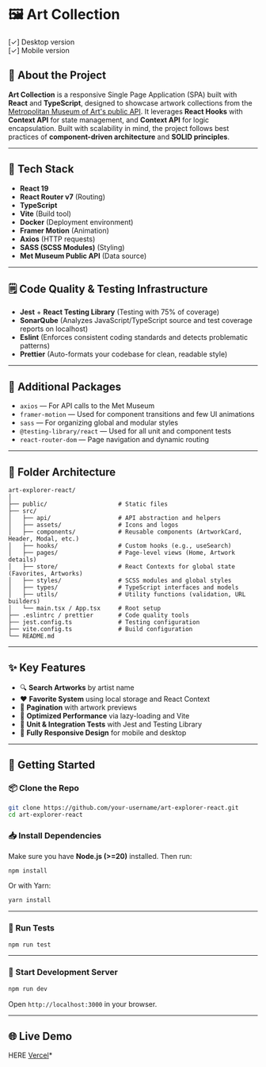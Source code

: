 # 🖼️ Art Collection

[✓] Desktop version  
[✓] Mobile version  

## 📖 About the Project

**Art Collection** is a responsive Single Page Application (SPA) built with **React** and **TypeScript**, designed to showcase artwork collections from the [Metropolitan Museum of Art's public API](https://metmuseum.github.io/). It leverages **React Hooks** with **Context API** for state management, and **Context API** for logic encapsulation. Built with scalability in mind, the project follows best practices of **component-driven architecture** and **SOLID principles**.

---
## 🧩 Tech Stack

- **React 19**
- **React Router v7** (Routing)
- **TypeScript**
- **Vite** (Build tool)
- **Docker** (Deployment environment)
- **Framer Motion** (Animation)
- **Axios** (HTTP requests)
- **SASS (SCSS Modules)** (Styling)
- **Met Museum Public API** (Data source)
---
## 🗒️ Code Quality & Testing Infrastructure

- **Jest** + **React Testing Library** (Testing with 75% of coverage)
- **SonarQube** (Analyzes JavaScript/TypeScript source and test coverage reports on localhost)
- **Eslint** (Enforces consistent coding standards and detects problematic patterns)
- **Prettier** (Auto-formats your codebase for clean, readable style)
---
## 🔧 Additional Packages

- `axios` — For API calls to the Met Museum
- `framer-motion` — Used for component transitions and few UI animations
- `sass` — For organizing global and modular styles
- `@testing-library/react` — Used for all unit and component tests
- `react-router-dom` — Page navigation and dynamic routing
---
## 📁 Folder Architecture

```
art-explorer-react/
│
├── public/                    # Static files
├── src/
│   ├── api/                   # API abstraction and helpers
│   ├── assets/                # Icons and logos
│   ├── components/            # Reusable components (ArtworkCard, Header, Modal, etc.)
│   ├── hooks/                 # Custom hooks (e.g., useSearch)
│   ├── pages/                 # Page-level views (Home, Artwork details)
│   ├── store/                 # React Contexts for global state (Favorites, Artworks)
│   ├── styles/                # SCSS modules and global styles
│   ├── types/                 # TypeScript interfaces and models
│   ├── utils/                 # Utility functions (validation, URL builders)
│   └── main.tsx / App.tsx     # Root setup
├── .eslintrc / prettier       # Code quality tools
├── jest.config.ts             # Testing configuration
├── vite.config.ts             # Build configuration
└── README.md                  
```
---
## ✨ Key Features
- 🔍 **Search Artworks** by artist name
- ❤️ **Favorite System** using local storage and React Context
- 🔄 **Pagination** with artwork previews
- 🧠 **Optimized Performance** via lazy-loading and Vite
- 🧪 **Unit & Integration Tests** with Jest and Testing Library
- 📱 **Fully Responsive Design** for mobile and desktop

---
## 🚀 Getting Started

### 📦 Clone the Repo

```bash
git clone https://github.com/your-username/art-explorer-react.git
cd art-explorer-react
```

### 📥 Install Dependencies

Make sure you have **Node.js (>=20)** installed. Then run:

```bash
npm install
```

Or with Yarn:

```bash
yarn install
```

---
### 🧪 Run Tests

```bash
npm run test
```

---
### 🧨 Start Development Server

```bash
npm run dev
```

Open `http://localhost:3000` in your browser.

---
## 🌐 Live Demo

HERE [Vercel](https://art-explorer-react-mu.vercel.app/)*